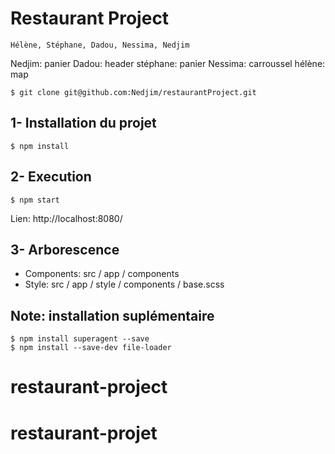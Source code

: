 # Restaurant Project

    Hélène, Stéphane, Dadou, Nessima, Nedjim

Nedjim: panier
Dadou: header
stéphane: panier
Nessima: carroussel
hélène: map
```
$ git clone git@github.com:Nedjim/restaurantProject.git
```

## 1- Installation du projet

```
$ npm install
```

## 2- Execution
```
$ npm start
```
Lien: http://localhost:8080/

## 3- Arborescence
- Components: src / app / components
- Style: src / app / style / components / base.scss

## Note: installation suplémentaire
```
$ npm install superagent --save
$ npm install --save-dev file-loader
```
# restaurant-project
# restaurant-projet
